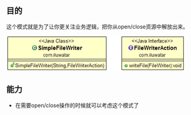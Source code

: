 ## 目的
这个模式就是为了让你更关注业务逻辑，把你从open/close资源中解放出来。

![alt text](./etc/execute-around.png "Execute Around")

## 能力

* 在需要open/close操作的时候就可以考虑这个模式了
